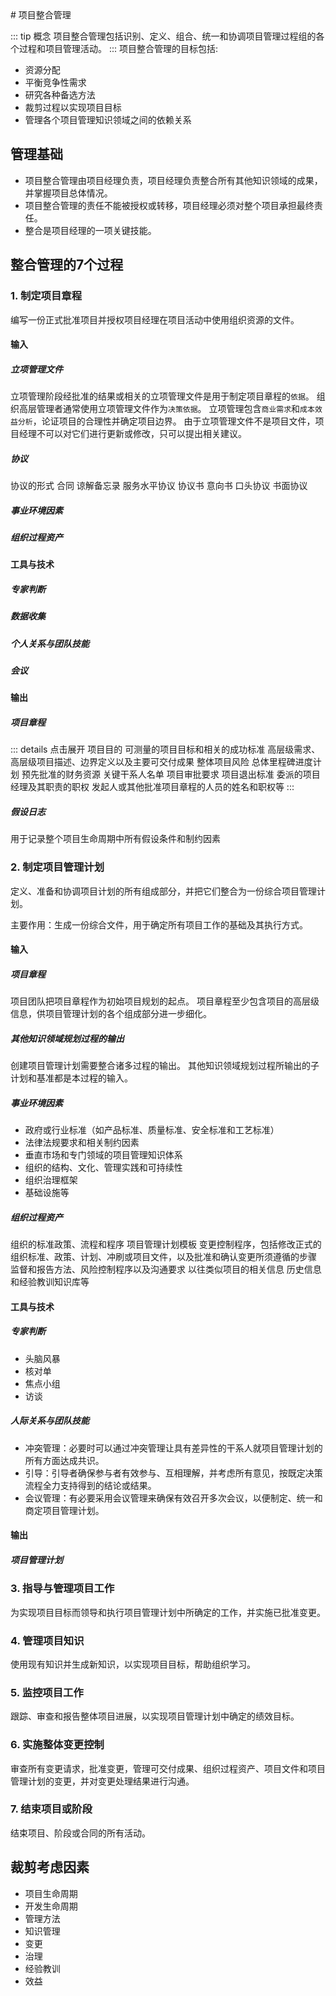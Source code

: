<n-backtop />
# 项目整合管理

::: tip 概念
项目整合管理包括识别、定义、组合、统一和协调项目管理过程组的各个过程和项目管理活动。
:::
项目整合管理的目标包括:
- 资源分配
- 平衡竞争性需求
- 研究各种备选方法
- 裁剪过程以实现项目目标
- 管理各个项目管理知识领域之间的依赖关系
## 管理基础
- 项目整合管理由项目经理负责，项目经理负责整合所有其他知识领域的成果，并掌握项目总体情况。
- 项目整合管理的责任不能被授权或转移，项目经理必须对整个项目承担最终责任。
- 整合是项目经理的一项关键技能。

## 整合管理的7个过程

### 1. 制定项目章程
编写一份正式批准项目并授权项目经理在项目活动中使用组织资源的文件。

#### 输入

##### 立项管理文件

立项管理阶段经批准的结果或相关的立项管理文件是用于制定项目章程的`依据`。
组织高层管理者通常使用立项管理文件作为`决策依据`。
立项管理包含`商业需求`和`成本效益分析`，论证项目的合理性并确定项目边界。
由于立项管理文件不是项目文件，项目经理不可以对它们进行更新或修改，只可以提出相关建议。

##### 协议

协议的形式
合同
谅解备忘录
服务水平协议
协议书
意向书
口头协议
书面协议

##### 事业环境因素
##### 组织过程资产


#### 工具与技术

##### 专家判断
##### 数据收集
##### 个人关系与团队技能
##### 会议

#### 输出

##### 项目章程

::: details 点击展开
项目目的
可测量的项目目标和相关的成功标准
高层级需求、高层级项目描述、边界定义以及主要可交付成果
整体项目风险
总体里程碑进度计划
预先批准的财务资源
关键干系人名单
项目审批要求
项目退出标准
委派的项目经理及其职责的职权
发起人或其他批准项目章程的人员的姓名和职权等
:::

##### 假设日志

用于记录整个项目生命周期中所有假设条件和制约因素

### 2. 制定项目管理计划
定义、准备和协调项目计划的所有组成部分，并把它们整合为一份综合项目管理计划。

主要作用：生成一份综合文件，用于确定所有项目工作的基础及其执行方式。

#### 输入

##### 项目章程

项目团队把项目章程作为初始项目规划的起点。
项目章程至少包含项目的高层级信息，供项目管理计划的各个组成部分进一步细化。

##### 其他知识领域规划过程的输出

创建项目管理计划需要整合诸多过程的输出。
其他知识领域规划过程所输出的子计划和基准都是本过程的输入。

##### 事业环境因素

  - 政府或行业标准（如产品标准、质量标准、安全标准和工艺标准）
  - 法律法规要求和相关制约因素
  - 垂直市场和专门领域的项目管理知识体系
  - 组织的结构、文化、管理实践和可持续性
  - 组织治理框架
  - 基础设施等

##### 组织过程资产

组织的标准政策、流程和程序
项目管理计划模板
变更控制程序，包括修改正式的组织标准、政策、计划、冲刷或项目文件，以及批准和确认变更所须遵循的步骤
监督和报告方法、风险控制程序以及沟通要求
以往类似项目的相关信息
历史信息和经验教训知识库等

#### 工具与技术

##### 专家判断
- 头脑风暴
- 核对单
- 焦点小组
- 访谈

##### 人际关系与团队技能
- 冲突管理：必要时可以通过冲突管理让具有差异性的干系人就项目管理计划的所有方面达成共识。
- 引导：引导者确保参与者有效参与、互相理解，并考虑所有意见，按既定决策流程全力支持得到的结论或结果。
- 会议管理：有必要采用会议管理来确保有效召开多次会议，以便制定、统一和商定项目管理计划。

#### 输出


##### 项目管理计划

### 3. 指导与管理项目工作
为实现项目目标而领导和执行项目管理计划中所确定的工作，并实施已批准变更。

### 4. 管理项目知识
使用现有知识并生成新知识，以实现项目目标，帮助组织学习。

### 5. 监控项目工作
跟踪、审查和报告整体项目进展，以实现项目管理计划中确定的绩效目标。

### 6. 实施整体变更控制
审查所有变更请求，批准变更，管理可交付成果、组织过程资产、项目文件和项目管理计划的变更，并对变更处理结果进行沟通。

### 7. 结束项目或阶段
结束项目、阶段或合同的所有活动。

## 裁剪考虑因素

- 项目生命周期
- 开发生命周期
- 管理方法
- 知识管理
- 变更
- 治理
- 经验教训
- 效益